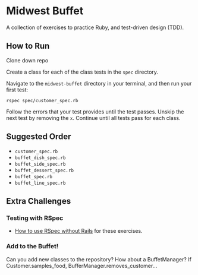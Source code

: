 # Midwest Buffet

A collection of exercises to practice Ruby, and test-driven design (TDD).

## How to Run
Clone down repo

Create a class for each of the class tests in the `spec` directory.

Navigate to the `midwest-buffet` directory in your terminal, and then run your first test:

```
rspec spec/customer_spec.rb
```

Follow the errors that your test provides until the test passes. Unskip the next test by removing the `x`. Continue until all tests pass for each class.

## Suggested Order

* `customer_spec.rb`
* `buffet_dish_spec.rb`
* `buffet_side_spec.rb`
* `buffet_dessert_spec.rb`
* `buffet_spec.rb`
* `buffet_line_spec.rb`

## Extra Challenges

### Testing with RSpec

* [How to use RSpec without Rails](https://gist.github.com/ap2322/d8081e38d448acccf2cdc25308be565f) for these exercises.

### Add to the Buffet!

Can you add new classes to the repository? How about a BuffetManager?
If Customer.samples_food,  BufferManager.removes_customer...
